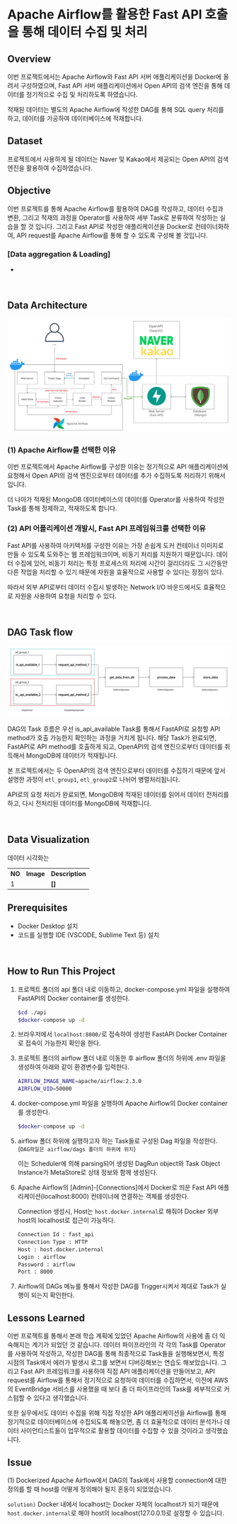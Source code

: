 # **Apache Airflow를 활용한 Fast API 호출을 통해 데이터 수집 및 처리**

## **Overview**

이번 프로젝트에서는 Apache Airflow와 Fast API 서버 애플리케이션을 Docker에 올려서 구성하였으며, Fast API 서버 애플리케이션에서 Open API의 검색 엔진을 통해 데이터를 정기적으로 수집 및 처리하도록 하였습니다. 

적재된 데이터는 별도의 Apache Airflow에 작성한 DAG를 통해 SQL query 처리를 하고, 데이터를 가공하여 데이터베이스에 적재합니다. 

## **Dataset**

프로젝트에서 사용하게 될 데이터는 Naver 및 Kakao에서 제공되는 Open API의 검색 엔진을 활용하여 수집하였습니다. 

## **Objective**

이번 프로젝트를 통해 Apache Airflow를 활용하여 DAG를 작성하고, 데이터 수집과 변환, 그리고 적재의 과정을 Operator를 사용하여 세부 Task로 분류하여 작성하는 실습을 할 것 입니다. 그리고 Fast API로 작성한 애플리케이션을 Docker로 컨테이너화하여, API request를 Apache Airflow를 통해 할 수 있도록 구성해 볼 것입니다. 


### **[Data aggregation & Loading]**

- 

<br/>

## **Data Architecture**

![Example architecture image](assets/220812_airflow_fastapi.png)

### **(1) Apache Airflow를 선택한 이유**

이번 프로젝트에서 Apache Airflow를 구성한 이유는 정기적으로 API 애플리케이션에 요청해서 Open API의 검색 엔진으로부터 데이터를 추가 수집하도록 처리하기 위해서 입니다. 

더 나아가 적재된 MongoDB 데이터베이스의 데이터를 Operator를 사용하여 작성한 Task를 통해 정제하고, 적재하도록 합니다.  

### **(2) API 어플리케이션 개발시, Fast API 프레임워크를 선택한 이유**

Fast API를 사용하여 아키텍처를 구성한 이유는  가장 손쉽게 도커 컨테이너 이미지로 만들 수 있도록 도와주는 웹 프레임워크이며, 비동기 처리를 지원하기 때문입니다. 데이터 수집에 있어, 비동기 처리는 특정 프로세스의 처리에 시간이 걸리더라도 그 시간동안 다른 작업을 처리할 수 있기 때문에 자원을 효율적으로 사용할 수 있다는 장점이 있다.

따라서 외부 API로부터 데이터 수집시 발생하는 Network I/O 바운드에서도 효율적으로 자원을 사용하여 요청을 처리할 수 있다. 

<br/>

## **DAG Task flow**

![Example architecture image](assets/220812_dag_flow.png)

DAG의 Task 흐름은 우선 is_api_available Task를 통해서 FastAPI로 요청할 API method가 호출 가능한지 확인하는 과정을 거치게 됩니다. 해당 Task가 완료되면, FastAPI로 API method를 호출하게 되고, OpenAPI의 검색 엔진으로부터 데이터를 취득해서 MongoDB에 데이터가 적재됩니다. 

본 프로젝트에서는 두 OpenAPI의 검색 엔진으로부터 데이터를 수집하기 때문에 앞서 설명한 과정이 `etl_group1`, `etl_group2`로 나뉘어 병렬처리됩니다. 

API로의 요청 처리가 완료되면, MongoDB에 적재된 데이터를 읽어서 데이터 전처리를 하고, 다시 전처리된 데이터를 MongoDB에 적재합니다.

<br/>

## **Data Visualization**

데이터 시각화는 

<table>
    <tr>
        <th style="text-align:center">NO</th>
        <th style="text-align:center">Image</th>
        <th style="text-align:center">Description</th>
    </tr>
    <tr>
        <td>1</td>
        <td>
            <img src="assets/" alt="" />
        </td>
        <td>
            <b>[]</b><br/>
            <small></small>     
        </td>
    </tr>
</table>

## **Prerequisites**

- Docker Desktop 설치
- 코드를 실행할 IDE (VSCODE, Sublime Text 등) 설치

<br/>

## **How to Run This Project** 

1. 프로젝트 폴더의 api 폴더 내로 이동하고, docker-compose.yml 파일을 실행하여 FastAPI의 Docker container를 생성한다.

    ```zsh
    $cd ./api
    $docker-compose up -d
    ```

3. 브라우저에서 `localhost:8000/`로 접속하여 생성한 FastAPI Docker Container로 접속이 가능한지 확인을 한다. 

4. 프로젝트 폴더의 airflow 폴더 내로 이동한 후 airflow 폴더의 하위에 .env 파일을 생성하여 아래와 같이 환경변수를 입력한다. 
    
    ```zsh
    AIRFLOW_IMAGE_NAME=apache/airflow:2.3.0
    AIRFLOW_UID=50000
    ```

5. docker-compose.yml 파일을 실행하여 Apache Airflow의 Docker container를 생성한다.

    ```zsh
    $docker-compose up -d
    ```

6. airflow 폴더 하위에 실행하고자 하는 Task들로 구성된 Dag 파일을 작성한다. (`DAG파일은 airflow/dags 폴더의 하위에 위치`)

    이는 Scheduler에 의해 parsing되어 생성된 DagRun object와 Task Object Instance가 MetaStore로 상태 정보와 함께 생성된다. 

6. Apache Airflow의 [Admin]-[Connections]에서 Docker로 띄운 Fast API 애플리케이션(localhost:8000) 컨테이너에 연결하는 객체를 생성한다.
    
    Connection 생성시, Host는 `host.docker.internal`로 해줘야 Docker 외부 host의 localhost로 접근이 가능하다.

    ```zsh
    Connection Id : fast_api
    Connection Type : HTTP
    Host : host.docker.internal
    Login : airflow
    Password : airflow
    Port : 8000
    ```

7. Airflow의 DAGs 메뉴를 통해서 작성한 DAG를  Trigger시켜서 제대로 Task가 실행이 되는지 확인한다.

## **Lessons Learned**

이번 프로젝트를 통해서 본래 학습 계획에 있었던 Apache Airflow의 사용에 좀 더 익숙해지는 계기가 되었던 것 같습니다. 데이터 파이프라인의 각 각의 Task를 Operator를 사용하여 작성하고, 작성한 DAG를 통해 최종적으로 Task들을 실행해보면서, 특정 시점의 Task에서 에러가 발생시 로그를 보면서 디버깅해보는 연습도 해보았습니다.
그리고 Fast API 프레임워크를 사용하여 직접 API 애플리케이션을 만들어보고, API request를 Airflow를 통해서 정기적으로 요청하여 데이터를 수집하면서, 이전에 AWS의 EventBridge 서비스를 사용했을 때 보다 좀 더 파이프라인의 Task를 세부적으로 커스텀할 수 있다고 생각했습니다.

또한 실무에서도 데이터 수집을 위해 직접 작성한 API 애플리케이션을 Airflow를 통해 정기적으로 데이터베이스에 수집되도록 해놓으면, 좀 더 효율적으로 데이터 분석가나 데이터 사이언티스트들이 업무적으로 활용할 데이터를 수집할 수 있을 것이라고 생각했습니다.

## **Issue**

(1) Dockerized Apache Airflow에서 DAG의 Task에서 사용할 connection에 대한 정의를 할 때 host를 어떻게 정의해야 될지 혼동이 되었었습니다.

`solution)` Docker 내에서 localhost는 Docker 자체의 localhost가 되기 때문에 `host.docker.internal`로 해야 host의 localhost(127.0.0.1)로 설정할 수 있습니다. 
